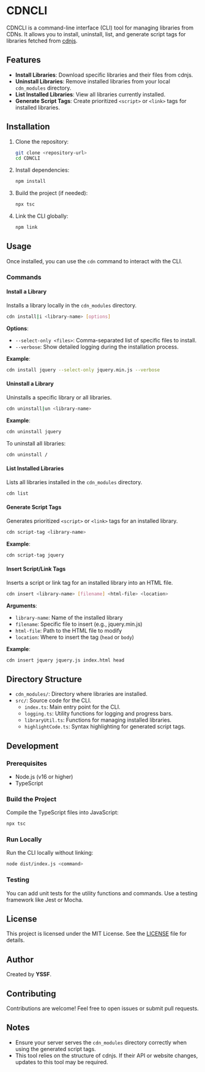# CDNCLI

CDNCLI is a command-line interface (CLI) tool for managing libraries from CDNs. It allows you to install, uninstall, list, and generate script tags for libraries fetched from [cdnjs](https://cdnjs.com).

## Features

- **Install Libraries**: Download specific libraries and their files from cdnjs.
- **Uninstall Libraries**: Remove installed libraries from your local `cdn_modules` directory.
- **List Installed Libraries**: View all libraries currently installed.
- **Generate Script Tags**: Create prioritized `<script>` or `<link>` tags for installed libraries.

## Installation

1. Clone the repository:
   ```bash
   git clone <repository-url>
   cd CDNCLI
   ```

2. Install dependencies:
   ```bash
   npm install
   ```

3. Build the project (if needed):
   ```bash
   npx tsc
   ```

4. Link the CLI globally:
   ```bash
   npm link
   ```

## Usage

Once installed, you can use the `cdn` command to interact with the CLI.

### Commands

#### Install a Library
Installs a library locally in the `cdn_modules` directory.

```bash
cdn install|i <library-name> [options]
```

**Options**:
- `--select-only <files>`: Comma-separated list of specific files to install.
- `--verbose`: Show detailed logging during the installation process.

**Example**:
```bash
cdn install jquery --select-only jquery.min.js --verbose
```

#### Uninstall a Library
Uninstalls a specific library or all libraries.

```bash
cdn uninstall|un <library-name>
```

**Example**:
```bash
cdn uninstall jquery
```

To uninstall all libraries:
```bash
cdn uninstall /
```

#### List Installed Libraries
Lists all libraries installed in the `cdn_modules` directory.

```bash
cdn list
```

#### Generate Script Tags
Generates prioritized `<script>` or `<link>` tags for an installed library.

```bash
cdn script-tag <library-name>
```

**Example**:
```bash
cdn script-tag jquery
```

#### Insert Script/Link Tags
Inserts a script or link tag for an installed library into an HTML file.

```bash
cdn insert <library-name> [filename] <html-file> <location>
```

**Arguments**:
- `library-name`: Name of the installed library
- `filename`: Specific file to insert (e.g., jquery.min.js)
- `html-file`: Path to the HTML file to modify
- `location`: Where to insert the tag (`head` or `body`)

**Example**:
```bash
cdn insert jquery jquery.js index.html head
```

## Directory Structure

- `cdn_modules/`: Directory where libraries are installed.
- `src/`: Source code for the CLI.
  - `index.ts`: Main entry point for the CLI.
  - `logging.ts`: Utility functions for logging and progress bars.
  - `libraryUtil.ts`: Functions for managing installed libraries.
  - `highlightCode.ts`: Syntax highlighting for generated script tags.

## Development

### Prerequisites
- Node.js (v16 or higher)
- TypeScript

### Build the Project
Compile the TypeScript files into JavaScript:

```bash
npx tsc
```

### Run Locally
Run the CLI locally without linking:

```bash
node dist/index.js <command>
```

### Testing
You can add unit tests for the utility functions and commands. Use a testing framework like Jest or Mocha.

## License

This project is licensed under the MIT License. See the [LICENSE](LICENSE) file for details.

## Author

Created by **YSSF**.

## Contributing

Contributions are welcome! Feel free to open issues or submit pull requests.

## Notes

- Ensure your server serves the `cdn_modules` directory correctly when using the generated script tags.
- This tool relies on the structure of cdnjs. If their API or website changes, updates to this tool may be required.
